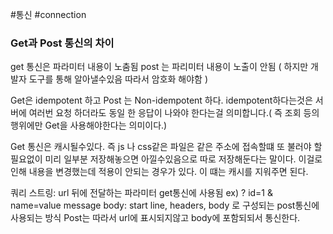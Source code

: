 
#통신 #connection
###  Get과  Post 통신의 차이
get 통신은 파라미터 내용이 노춤됨
post 는 파리미터 내용이 노출이 안됨 ( 하지만 개발자 도구를 통해 알아낼수있음 따라서 암호화 해야함 )

Get은 idempotent  하고 Post 는 Non-idempotent 하다.
idempotent하다는것은 서버에 여러번 요청 하더라도 동일 한 응답이 나와야 한다는걸 의미합니다.( 즉 조회 등의 행위에만 Get을 사용해야한다는 의미이다.)

Get 통신은 캐시될수있다.
즉 js 나 css같은 파일은 같은 주소에 접속할떄 또 불러야 할필요없이 미리 일부분 저장해놓으면 아낄수있음으로 따로 저장해둔다는 말이다.
이걸로 인해 내용을 변경했는데 적용이 안되는 경우가 있다. 이 떄는 캐시를 지워주면 된다.

쿼리 스트링: url 뒤에 전달하는 파라미터 get통신에 사용됨
ex) ? id=1 & name=value
message body:  start line, headers, body 로 구성되는 post통신에 사용되는 방식
Post는 따라서 url에 표시되지않고 body에 포함되되서 통신한다.